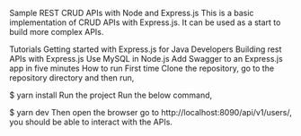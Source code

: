 Sample REST CRUD APIs with Node and Express.js
This is a basic implementation of CRUD APIs with Express.js. It can be used as a start to build more complex APIs.

Tutorials
Getting started with Express.js for Java Developers
Building rest APIs with Express.js
Use MySQL in Node.js
Add Swagger to an Express.js app in five minutes
How to run
First time
Clone the repository, go to the repository directory and then run,

$ yarn install
Run the project
Run the below command,

$ yarn dev
Then open the browser go to http://localhost:8090/api/v1/users/, you should be able to interact with the APIs.
